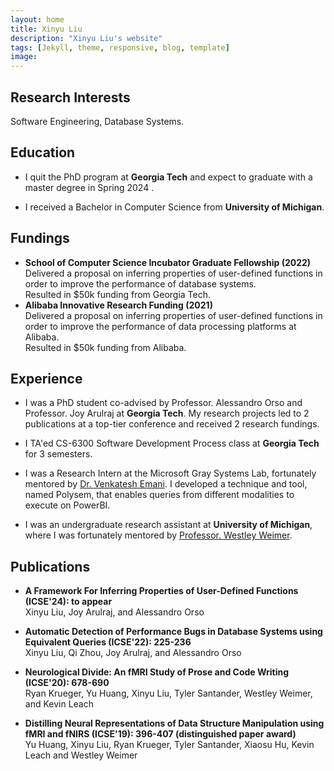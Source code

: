 ```yaml
---
layout: home
title: Xinyu Liu
description: "Xinyu Liu's website"
tags: [Jekyll, theme, responsive, blog, template]
image: 
---
```

## Research Interests
Software Engineering, Database Systems.

## Education
* I quit the PhD program at **Georgia Tech** and expect to graduate with a master degree in Spring 2024 .

* I received a Bachelor in Computer Science from **University of Michigan**.


## Fundings
* __School of Computer Science Incubator Graduate Fellowship (2022)__\
Delivered a proposal on inferring properties of user-defined functions in order to improve the performance of database systems.\
Resulted in $50k funding from Georgia Tech.
* __Alibaba Innovative Research Funding (2021)__\
Delivered a proposal on inferring properties of user-defined functions in order to improve the performance of data processing platforms at Alibaba.\
Resulted in $50k funding from Alibaba.



## Experience
* I was a PhD student co-advised by Professor. Alessandro Orso and Professor. Joy Arulraj at **Georgia Tech**. My research projects led to 2 publications at a top-tier conference and received 2 research fundings.

* I TA'ed CS-6300 Software Development Process class at **Georgia Tech** for 3 semesters.

* I was a Research Intern at the Microsoft Gray Systems Lab, fortunately mentored by [Dr. Venkatesh Emani](https://www.microsoft.com/en-us/research/people/kvemani/). I developed a technique and tool, named Polysem, that enables queries from different modalities to execute on PowerBI. 

* I was an undergraduate research assistant at **University of Michigan**, where I was fortunately mentored by [Professor. Westley Weimer](https://web.eecs.umich.edu/~weimerw/).


## Publications
*  __A Framework For Inferring Properties of User-Defined Functions (ICSE'24): to appear__  
    Xinyu Liu, Joy Arulraj, and Alessandro Orso  

* __Automatic Detection of Performance Bugs in Database Systems using Equivalent Queries (ICSE'22): 225-236__\
    Xinyu Liu, Qi Zhou, Joy Arulraj, and Alessandro Orso  

* __Neurological Divide: An fMRI Study of Prose and Code Writing (ICSE'20): 678-690__\
    Ryan Krueger, Yu Huang, Xinyu Liu, Tyler Santander, Westley Weimer, and Kevin Leach  

* __Distilling Neural Representations of Data Structure Manipulation using fMRI and fNIRS (ICSE'19): 396-407 (distinguished paper award)__\
    Yu Huang, Xinyu Liu, Ryan Krueger, Tyler Santander, Xiaosu Hu, Kevin Leach and Westley Weimer  



